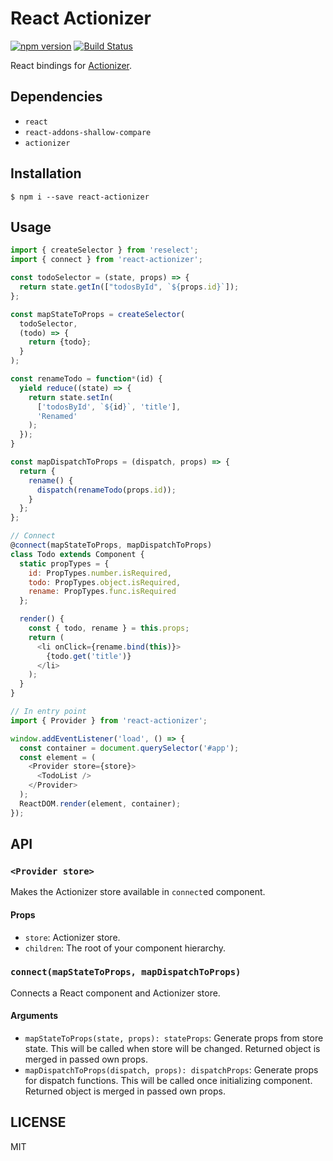 # React Actionizer
[![npm version](https://badge.fury.io/js/react-actionizer.svg)](https://badge.fury.io/js/react-actionizer)
[![Build Status](https://travis-ci.org/oreshinya/react-actionizer.svg?branch=master)](https://travis-ci.org/oreshinya/react-actionizer)

React bindings for [Actionizer](https://github.com/oreshinya/actionizer).

## Dependencies
- `react`
- `react-addons-shallow-compare`
- `actionizer`

## Installation

```
$ npm i --save react-actionizer
```

## Usage

```javascript
import { createSelector } from 'reselect';
import { connect } from 'react-actionizer';

const todoSelector = (state, props) => {
  return state.getIn(["todosById", `${props.id}`]);
};

const mapStateToProps = createSelector(
  todoSelector,
  (todo) => {
    return {todo};
  }
);

const renameTodo = function*(id) {
  yield reduce((state) => {
    return state.setIn(
      ['todosById', `${id}`, 'title'],
      'Renamed'
    );
  });
}

const mapDispatchToProps = (dispatch, props) => {
  return {
    rename() {
      dispatch(renameTodo(props.id));
    }
  };
};

// Connect
@connect(mapStateToProps, mapDispatchToProps)
class Todo extends Component {
  static propTypes = {
    id: PropTypes.number.isRequired,
    todo: PropTypes.object.isRequired,
    rename: PropTypes.func.isRequired
  };

  render() {
    const { todo, rename } = this.props;
    return (
      <li onClick={rename.bind(this)}>
        {todo.get('title')}
      </li>
    );
  }
}

// In entry point
import { Provider } from 'react-actionizer';

window.addEventListener('load', () => {
  const container = document.querySelector('#app');
  const element = (
    <Provider store={store}>
      <TodoList />
    </Provider>
  );
  ReactDOM.render(element, container);
});
```

## API

### `<Provider store>`
Makes the Actionizer store available in `connect`ed component.

#### Props
- `store`: Actionizer store.
- `children`: The root of your component hierarchy.

### `connect(mapStateToProps, mapDispatchToProps)`
Connects a React component and Actionizer store.

#### Arguments
- `mapStateToProps(state, props): stateProps`: Generate props from store state. This will be called when store will be changed. Returned object is merged in passed own props.
- `mapDispatchToProps(dispatch, props): dispatchProps`: Generate props for dispatch functions. This will be called once initializing component. Returned object is merged in passed own props.

## LICENSE

MIT
